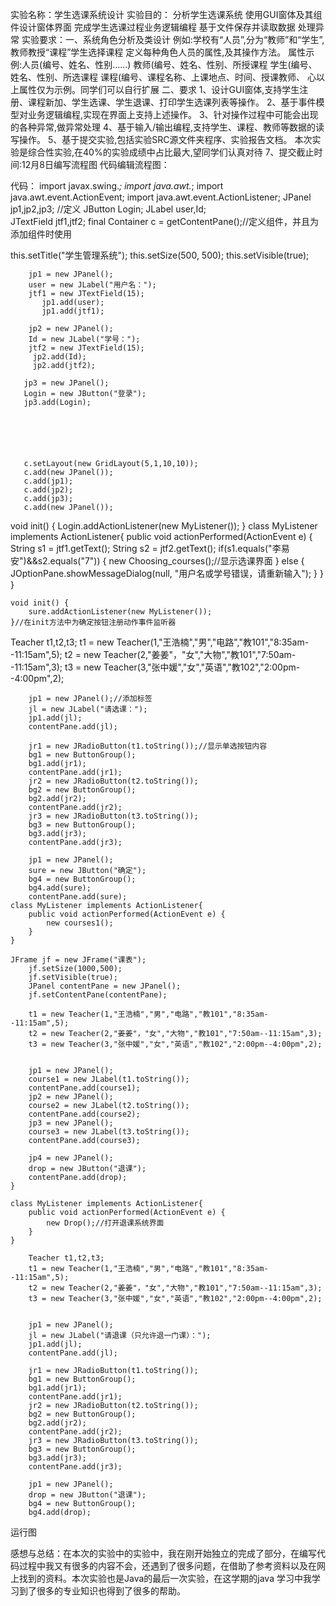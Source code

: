 实验名称：学生选课系统设计 
实验目的：
分析学生选课系统
使用GUI窗体及其组件设计窗体界面
完成学生选课过程业务逻辑编程
基于文件保存并读取数据
处理异常
实验要求：一、系统角色分析及类设计
例如:学校有“人员”,分为“教师”和“学生”,教师教授“课程”学生选择课程
定义每种角色人员的属性,及其操作方法。
属性示例:人员(编号、姓名、性别……)
教师(编号、姓名、性别、所授课程
学生(编号、姓名、性别、所选课程
课程(编号、课程名称、上课地点、时间、授课教师、
心以上属性仅为示例。同学们可以自行扩展
二、要求
1、设计GUI窗体,支持学生注册、课程新加、学生选课、学生退课、打印学生选课列表等操作。
2、基于事件模型对业务逻辑编程,实现在界面上支持上述操作。
3、针对操作过程中可能会出现的各种异常,做异常处理
4、基于输入/输出编程,支持学生、课程、教师等数据的读写操作。
5、基于提交实验,包括实验SRC源文件夹程序、实验报告文档。
本次实验是综合性实验,在40%的实验成绩中占比最大,望同学们认真对待
7、提交截止时间:12月8日编写流程图
代码编辑流程图：




 
代码：
import javax.swing.*;
import java.awt.*;
import java.awt.event.ActionEvent;
import java.awt.event.ActionListener;
	JPanel jp1,jp2,jp3;  //定义
	JButton Login;
	JLabel user,Id;    
	JTextField jtf1,jtf2;
	final Container c = getContentPane();//定义组件，并且为添加组件时使用

this.setTitle("学生管理系统");
		this.setSize(500, 500);
		this.setVisible(true);


		jp1 = new JPanel();
		user = new JLabel("用户名：");
		jtf1 = new JTextField(15);
		   jp1.add(user);
		   jp1.add(jtf1);
		   
		jp2 = new JPanel();
	    Id = new JLabel("学号：");
		jtf2 = new JTextField(15);
		 jp2.add(Id);
	     jp2.add(jtf2);
	     
	   jp3 = new JPanel();
	   Login = new JButton("登录");
	   jp3.add(Login);





  
	   c.setLayout(new GridLayout(5,1,10,10));
	   c.add(new JPanel());   
	   c.add(jp1);
	   c.add(jp2);
	   c.add(jp3);
	   c.add(new JPanel());
void init() {
		Login.addActionListener(new MyListener());
	}
	class MyListener implements ActionListener{
		public void actionPerformed(ActionEvent e) {
			String s1 = jtf1.getText();
			String s2 = jtf2.getText();
			if(s1.equals("李易安")&&s2.equals("7")) {
				new Choosing_courses();//显示选课界面
			} else {
				JOptionPane.showMessageDialog(null, "用户名或学号错误，请重新输入");
			}
		}
	}
	
	void init() {
		sure.addActionListener(new MyListener());
	}//在init方法中为确定按钮注册动作事件监听器

Teacher t1,t2,t3;
		t1 = new Teacher(1,"王浩楠","男","电路","教101","8:35am--11:15am",5);
		t2 = new Teacher(2,"姜姜"，"女","大物","教101","7:50am--11:15am",3);
		t3 = new Teacher(3,"张中媛","女","英语","教102","2:00pm--4:00pm",2);
		
		jp1 = new JPanel();//添加标签
		jl = new JLabel("请选课：");
		jp1.add(jl);
		contentPane.add(jl);

		jr1 = new JRadioButton(t1.toString());//显示单选按钮内容
		bg1 = new ButtonGroup();
		bg1.add(jr1);
		contentPane.add(jr1);
		jr2 = new JRadioButton(t2.toString());
		bg2 = new ButtonGroup();
		bg2.add(jr2);
		contentPane.add(jr2);
		jr3 = new JRadioButton(t3.toString());
		bg3 = new ButtonGroup();
		bg3.add(jr3);
		contentPane.add(jr3);
		
		jp1 = new JPanel();
		sure = new JButton("确定");
		bg4 = new ButtonGroup();
		bg4.add(sure);
		contentPane.add(sure);
	class MyListener implements ActionListener{
		public void actionPerformed(ActionEvent e) {
			new courses1();
		}
	}

	JFrame jf = new JFrame("课表");
		jf.setSize(1000,500);
		jf.setVisible(true);
		JPanel contentPane = new JPanel();
		jf.setContentPane(contentPane);
		
		t1 = new Teacher(1,"王浩楠","男","电路","教101","8:35am--11:15am",5);
		t2 = new Teacher(2,"姜姜"，"女","大物","教101","7:50am--11:15am",3);
		t3 = new Teacher(3,"张中媛","女","英语","教102","2:00pm--4:00pm",2);

		
		jp1 = new JPanel();
		course1 = new JLabel(t1.toString());
		contentPane.add(course1);
		jp2 = new JPanel();
		course2 = new JLabel(t2.toString());
		contentPane.add(course2);
		jp3 = new JPanel();
		course3 = new JLabel(t3.toString());
		contentPane.add(course3);
		
		jp4 = new JPanel();
		drop = new JButton("退课");
		contentPane.add(drop);
	}
	
	class MyListener implements ActionListener{
		public void actionPerformed(ActionEvent e) {
			new Drop();//打开退课系统界面
		}
	}

	    Teacher t1,t2,t3;
		t1 = new Teacher(1,"王浩楠","男","电路","教101","8:35am--11:15am",5);
		t2 = new Teacher(2,"姜姜"，"女","大物","教101","7:50am--11:15am",3);
		t3 = new Teacher(3,"张中媛","女","英语","教102","2:00pm--4:00pm",2);

		
		jp1 = new JPanel();
		jl = new JLabel("请退课（只允许退一门课）：");
		jp1.add(jl);
		contentPane.add(jl);

		jr1 = new JRadioButton(t1.toString());
		bg1 = new ButtonGroup();
		bg1.add(jr1);
		contentPane.add(jr1);
		jr2 = new JRadioButton(t2.toString());
		bg2 = new ButtonGroup();
		bg2.add(jr2);
		contentPane.add(jr2);
		jr3 = new JRadioButton(t3.toString());
		bg3 = new ButtonGroup();
		bg3.add(jr3);
		contentPane.add(jr3);
		
		jp1 = new JPanel();
		drop = new JButton("退课");
		bg4 = new ButtonGroup();
		bg4.add(drop);
运行图
 
 


感想与总结：在本次的实验中的实验中，我在刚开始独立的完成了部分，在编写代码过程中我又有很多的内容不会，还遇到了很多问题，在借助了参考资料以及在网上找到的资料。本次实验也是Java的最后一次实验，在这学期的java 学习中我学习到了很多的专业知识也得到了很多的帮助。

